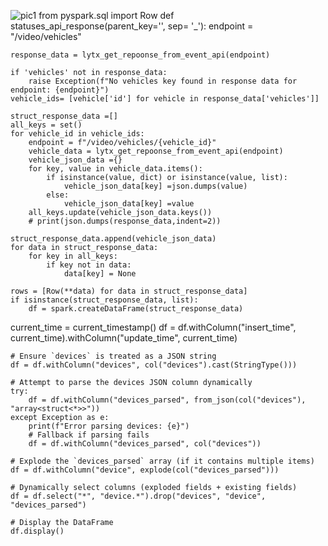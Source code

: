 ![pic1](https://github.com/user-attachments/assets/4758ce09-9ef6-46f8-ac09-f6ffbac6e9c5)
from pyspark.sql import Row
def statuses_api_response(parent_key='', sep= '_'):
    endpoint = "/video/vehicles"   

    response_data = lytx_get_repoonse_from_event_api(endpoint)

    if 'vehicles' not in response_data:
        raise Exception(f"No vehicles key found in response data for endpoint: {endpoint}")
    vehicle_ids= [vehicle['id'] for vehicle in response_data['vehicles']]

    struct_response_data =[]
    all_keys = set()
    for vehicle_id in vehicle_ids:
        endpoint = f"/video/vehicles/{vehicle_id}"
        vehicle_data = lytx_get_repoonse_from_event_api(endpoint)
        vehicle_json_data ={}
        for key, value in vehicle_data.items():
            if isinstance(value, dict) or isinstance(value, list):
                vehicle_json_data[key] =json.dumps(value)
            else:
                vehicle_json_data[key] =value
        all_keys.update(vehicle_json_data.keys())
        # print(json.dumps(response_data,indent=2))

    struct_response_data.append(vehicle_json_data)
    for data in struct_response_data:
        for key in all_keys:
            if key not in data:
                data[key] = None
    
    rows = [Row(**data) for data in struct_response_data]
    if isinstance(struct_response_data, list):
        df = spark.createDataFrame(struct_response_data)


current_time = current_timestamp()
    df = df.withColumn("insert_time", current_time).withColumn("update_time", current_time)

    # Ensure `devices` is treated as a JSON string
    df = df.withColumn("devices", col("devices").cast(StringType()))

    # Attempt to parse the devices JSON column dynamically
    try:
        df = df.withColumn("devices_parsed", from_json(col("devices"), "array<struct<*>>"))
    except Exception as e:
        print(f"Error parsing devices: {e}")
        # Fallback if parsing fails
        df = df.withColumn("devices_parsed", col("devices"))

    # Explode the `devices_parsed` array (if it contains multiple items)
    df = df.withColumn("device", explode(col("devices_parsed")))

    # Dynamically select columns (exploded fields + existing fields)
    df = df.select("*", "device.*").drop("devices", "device", "devices_parsed")

    # Display the DataFrame
    df.display()
